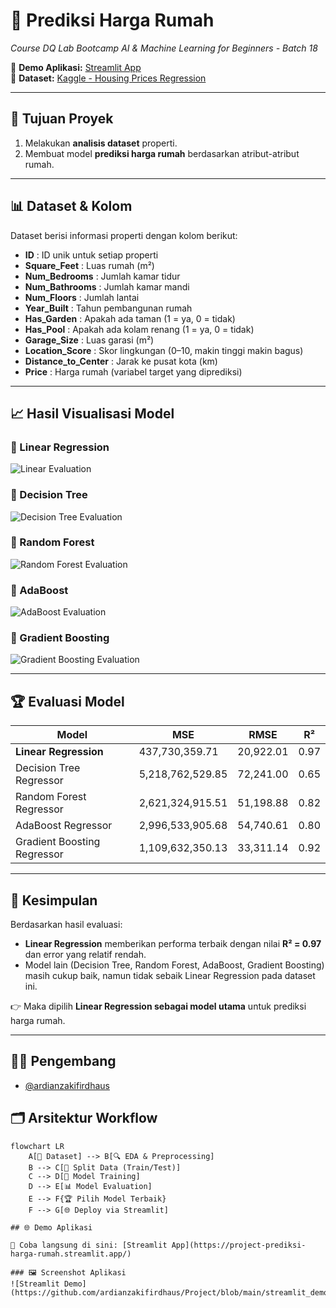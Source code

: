 # 🏡 Prediksi Harga Rumah  
*Course DQ Lab Bootcamp AI & Machine Learning for Beginners - Batch 18*  

🔗 **Demo Aplikasi:** [Streamlit App](https://project-prediksi-harga-rumah.streamlit.app/)  
📂 **Dataset:** [Kaggle - Housing Prices Regression](https://www.kaggle.com/datasets/denkuznetz/housing-prices-regression/data?select=real_estate_dataset.csv)  

---

## 🎯 Tujuan Proyek
1. Melakukan **analisis dataset** properti.  
2. Membuat model **prediksi harga rumah** berdasarkan atribut-atribut rumah.  

---

## 📊 Dataset & Kolom
Dataset berisi informasi properti dengan kolom berikut:  

- **ID** : ID unik untuk setiap properti  
- **Square_Feet** : Luas rumah (m²)  
- **Num_Bedrooms** : Jumlah kamar tidur  
- **Num_Bathrooms** : Jumlah kamar mandi  
- **Num_Floors** : Jumlah lantai  
- **Year_Built** : Tahun pembangunan rumah  
- **Has_Garden** : Apakah ada taman (1 = ya, 0 = tidak)  
- **Has_Pool** : Apakah ada kolam renang (1 = ya, 0 = tidak)  
- **Garage_Size** : Luas garasi (m²)  
- **Location_Score** : Skor lingkungan (0–10, makin tinggi makin bagus)  
- **Distance_to_Center** : Jarak ke pusat kota (km)  
- **Price** : Harga rumah (variabel target yang diprediksi)  

---

## 📈 Hasil Visualisasi Model

### 🔹 Linear Regression
![Linear Evaluation](https://github.com/ardianzakifirdhaus/Project/blob/main/linear_evaluation.png)

### 🔹 Decision Tree
![Decision Tree Evaluation](https://github.com/ardianzakifirdhaus/Project/blob/main/decision_tree_evaluation.png)

### 🔹 Random Forest
![Random Forest Evaluation](https://github.com/ardianzakifirdhaus/Project/blob/main/random_forest_evaluation.png)

### 🔹 AdaBoost
![AdaBoost Evaluation](https://github.com/ardianzakifirdhaus/Project/blob/main/adaboost_evaluation.png)

### 🔹 Gradient Boosting
![Gradient Boosting Evaluation](https://github.com/ardianzakifirdhaus/Project/blob/main/gradient_boosting_evaluation.png)

---

## 🏆 Evaluasi Model

| Model                     | MSE              | RMSE            | R²   |
|----------------------------|-----------------|----------------|------|
| **Linear Regression**      | 437,730,359.71  | 20,922.01      | 0.97 |
| Decision Tree Regressor    | 5,218,762,529.85| 72,241.00      | 0.65 |
| Random Forest Regressor    | 2,621,324,915.51| 51,198.88      | 0.82 |
| AdaBoost Regressor         | 2,996,533,905.68| 54,740.61      | 0.80 |
| Gradient Boosting Regressor| 1,109,632,350.13| 33,311.14      | 0.92 |

---

## 📌 Kesimpulan
Berdasarkan hasil evaluasi:  
- **Linear Regression** memberikan performa terbaik dengan nilai **R² = 0.97** dan error yang relatif rendah.  
- Model lain (Decision Tree, Random Forest, AdaBoost, Gradient Boosting) masih cukup baik, namun tidak sebaik Linear Regression pada dataset ini.  

👉 Maka dipilih **Linear Regression sebagai model utama** untuk prediksi harga rumah.  

---

## 👨‍💻 Pengembang
- [@ardianzakifirdhaus](https://github.com/ardianzakifirdhaus)  

## 🗂️ Arsitektur Workflow

```mermaid
flowchart LR
    A[📂 Dataset] --> B[🔍 EDA & Preprocessing]
    B --> C[🧮 Split Data (Train/Test)]
    C --> D[🤖 Model Training]
    D --> E[📊 Model Evaluation]
    E --> F{🏆 Pilih Model Terbaik}
    F --> G[🌐 Deploy via Streamlit]

## 🌐 Demo Aplikasi

🔗 Coba langsung di sini: [Streamlit App](https://project-prediksi-harga-rumah.streamlit.app/)  

### 🖼️ Screenshot Aplikasi
![Streamlit Demo](https://github.com/ardianzakifirdhaus/Project/blob/main/streamlit_demo.png)
